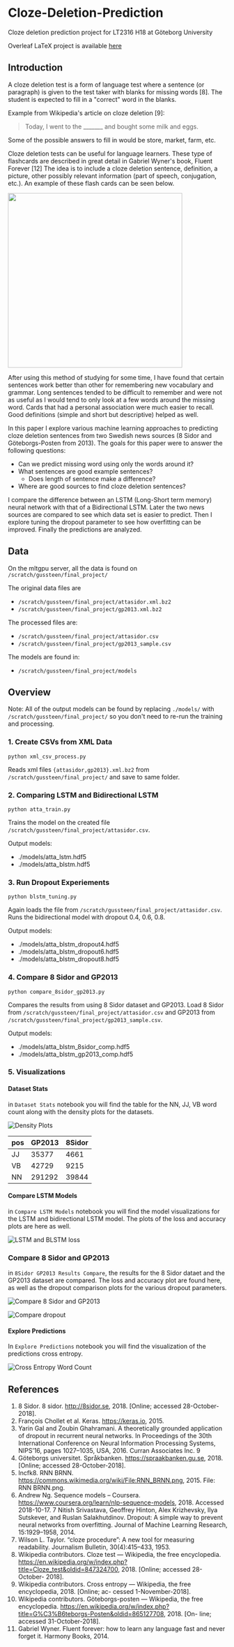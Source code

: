 # Cloze-Deletion-Prediction

Cloze deletion prediction project for LT2316 H18 at Göteborg University

Overleaf LaTeX project is available [here](https://www.overleaf.com/read/tmnqdngqrbws)

## Introduction

A cloze deletion test is a form of language test where a sentence (or paragraph) is given to the test taker with blanks for missing words [8].
The student is expected to fill in a "correct" word in the blanks.

Example from Wikipedia's article on cloze deletion [9]: 

> Today, I went to the _______ and bought some milk and eggs.

Some of the possible answers to fill in would be store, market, farm, etc.

Cloze deletion tests can be useful for language learners. 
These type of flashcards are described in great detail in Gabriel Wyner's book, Fluent Forever [12]
The idea is to include a cloze deletion sentence, definition, a picture, other possibly relevant information (part of speech, conjugation, etc.).
An example of these flash cards can be seen below.

<img src="./beamer/cloze_example.png" width="400">

After using this method of studying for some time, I have found that certain sentences work better than other for remembering new vocabulary and grammar.
Long sentences tended to be difficult to remember and were not as useful as I would tend to only look at a few words around the missing word.
Cards that had a personal association were much easier to recall.
Good definitions (simple and short but descriptive) helped as well.

In this paper I explore various machine learning approaches to predicting cloze deletion sentences from two Swedish news sources (8 Sidor and Göteborgs-Posten from 2013).
The goals for this paper were to answer the following questions:
  - Can we predict missing word using only the words around it?
  - What sentences are good example sentences?
    - Does length of sentence make a difference?
  - Where are good sources to find cloze deletion sentences?

I compare the difference between an LSTM (Long-Short term memory) neural network with that of a Bidirectional LSTM.
Later the two news sources are compared to see which data set is easier to predict.
Then I explore tuning the dropout parameter to see how overfitting can be improved.
Finally the predictions are analyzed.

## Data
On the mltgpu server, all the data is found on `/scratch/gussteen/final_project/`

The original data files are 
  - `/scratch/gussteen/final_project/attasidor.xml.bz2`
  - `/scratch/gussteen/final_project/gp2013.xml.bz2`
  
The processed files are:
  - `/scratch/gussteen/final_project/attasidor.csv`
  - `/scratch/gussteen/final_project/gp2013_sample.csv`
  
The models are found in:
  - `/scratch/gussteen/final_project/models`

## Overview

Note: All of the output models can be found by replacing `./models/` with `/scratch/gussteen/final_project/` so you don't need to re-run the training and processing.

### 1. Create CSVs from XML Data
```
python xml_csv_process.py
```
Reads xml files `{attasidor,gp2013}.xml.bz2` from `/scratch/gussteen/final_project/` and save to same folder.

### 2. Comparing LSTM and Bidirectional LSTM
```
python atta_train.py
```
Trains the model on the created file `/scratch/gussteen/final_project/attasidor.csv`.

Output models: 
  - ./models/atta_lstm.hdf5 
  - ./models/atta_blstm.hdf5

### 3. Run Dropout Experiements
```
python blstm_tuning.py
```
Again loads the file from `/scratch/gussteen/final_project/attasidor.csv`.
Runs the bidirectional model with dropout 0.4, 0.6, 0.8.

Output models: 
  - ./models/atta_blstm_dropout4.hdf5
  - ./models/atta_blstm_dropout6.hdf5
  - ./models/atta_blstm_dropout8.hdf5

### 4. Compare 8 Sidor and GP2013
```
python compare_8sidor_gp2013.py
```
Compares the results from using 8 Sidor dataset and GP2013.
Load 8 Sidor from `/scratch/gussteen/final_project/attasidor.csv` and GP2013 from `/scratch/gussteen/final_project/gp2013_sample.csv`.

Output models:
  - ./models/atta_blstm_8sidor_comp.hdf5
  - ./models/atta_blstm_gp2013_comp.hdf5

### 5. Visualizations

#### Dataset Stats
in `Dataset Stats` notebook you will find the table for the NN, JJ, VB word count along with the density plots for the datasets.

![Density Plots](./results/word_count_density.png)

| pos | GP2013 | 8Sidor |
|-----|--------|--------|
| JJ  | 35377  | 4661   |
| VB  | 42729  | 9215   |
| NN  | 291292 | 39844  |

#### Compare LSTM Models
in `Compare LSTM Models` notebook you will find the model visualizations for the LSTM and bidirectional LSTM model.
The plots of the loss and accuracy plots are here as well.

![LSTM and BLSTM loss](./results/blstm_compare_loss.png)

### Compare 8 Sidor and GP2013
in `8Sidor GP2013 Results Compare`, the results for the 8 Sidor dataet and the GP2013 dataset are compared.
The loss and accuracy plot are found here, as well as the dropout comparison plots for the various dropout parameters.

![Compare 8 Sidor and GP2013](./results/compare_atta_gp_loss.png)

![Compare dropout](./results/dropout_compare_plot.png)

#### Explore Predictions
In `Explore Predictions` notebook you will find the visualization of the predictions cross entropy.

![Cross Entropy Word Count](./results/cross_entropy_word_count.png)

## References

  1. 8 Sidor. 8 sidor. http://8sidor.se, 2018. [Online; accessed 28-October-2018].
  2. François Chollet et al. Keras. https://keras.io, 2015.
  3. Yarin Gal and Zoubin Ghahramani. A theoretically grounded application of dropout in recurrent neural networks. In Proceedings of the 30th International Conference on Neural Information Processing Systems, NIPS’16, pages 1027–1035, USA, 2016. Curran Associates Inc.
9
  4. Göteborgs universitet. Språkbanken. https://spraakbanken.gu.se, 2018. [Online; accessed 28-October-2018].
  5. Incfk8. RNN BRNN. https://commons.wikimedia.org/wiki/File:RNN_BRNN.png, 2015. File: RNN BRNN.png.
  6. Andrew Ng. Sequence models – Coursera. https://www.coursera.org/learn/nlp-sequence-models, 2018. Accessed 2018-10-17.
  7 Nitish Srivastava, Geoffrey Hinton, Alex Krizhevsky, Ilya Sutskever, and Ruslan Salakhutdinov. Dropout: A simple way to prevent neural networks from overfitting. Journal of Machine Learning Research, 15:1929–1958, 2014.
  8. Wilson L. Taylor. “cloze procedure”: A new tool for measuring readability. Journalism Bulletin, 30(4):415–433, 1953.
  9. Wikipedia contributors. Cloze test — Wikipedia, the free encyclopedia. https://en.wikipedia.org/w/index.php?title=Cloze_test&oldid=847324700, 2018. [Online; accessed 28-October- 2018].
  10. Wikipedia contributors. Cross entropy — Wikipedia, the free encyclopedia, 2018. [Online; ac- cessed 1-November-2018].
  11. Wikipedia contributors. Göteborgs-posten — Wikipedia, the free encyclopedia. https://en.wikipedia.org/w/index.php?title=G%C3%B6teborgs-Posten&oldid=865127708, 2018. [On- line; accessed 31-October-2018].
  12. Gabriel Wyner. Fluent forever: how to learn any language fast and never forget it. Harmony Books, 2014.

